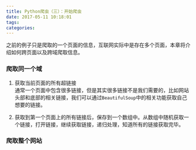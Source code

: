 ```yaml
---
title: Python爬虫（三）：开始爬虫
date: 2017-05-11 10:18:01
tags:
categories:
---
```

之前的例子只是爬取的一个页面的信息，互联网实际中是存在多个页面，本章将介绍如何跨页面以及跨域爬取信息。

### 爬取同一个域
1. 获取当前页面的所有超链接  
通常一个页面中包含很多链接，但是其实很多链接不是我们需要的，比如网站头部和底部的相关链接，我们可以通过`BeautifulSoup`中的相关功能获取自己想要的链接。  

2. 获取到第一个页面上的所有链接后，保存到一个数组中。从数组中随机获取一个链接，打开链接，继续获取链接，递归处理，知道所有的链接获取完毕。

### 爬取整个网站
